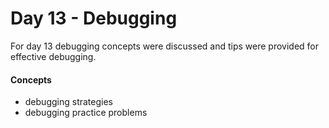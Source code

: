 # Day 13 - Debugging

For day 13 debugging concepts were discussed and tips were provided for effective debugging. 

#### Concepts
* debugging strategies
* debugging practice problems


